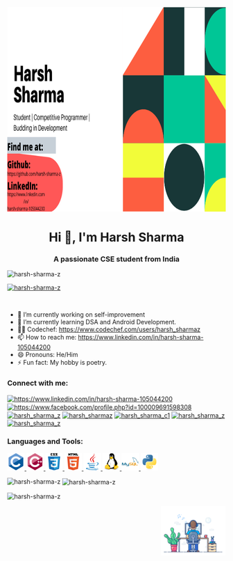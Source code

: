 <img src="Harsh Sharma.png" alt="Girl in a jacket" width="1600" height="470">


<h1 align="center">Hi 👋, I'm Harsh Sharma</h1>
<h3 align="center">A passionate CSE student from India</h3>

<p align="left"> <img src="https://komarev.com/ghpvc/?username=harsh-sharma-z&label=Profile%20views&color=0e75b6&style=flat" alt="harsh-sharma-z" /> </p>

<p align="left"> <a href="https://github.com/ryo-ma/github-profile-trophy"><img src="https://github-profile-trophy.vercel.app/?username=harsh-sharma-z" alt="harsh-sharma-z" /></a> </p>

<p align="left"> <a href="https://twitter.com/" target="blank"><img src="https://img.shields.io/twitter/follow/?logo=twitter&style=for-the-badge" alt="" /></a> </p>


- 🔭 I’m currently working on self-improvement
- 🌱 I’m currently learning DSA and Android Development.
- 👨‍💻 Codechef: https://www.codechef.com/users/harsh_sharmaz
- 📫 How to reach me: https://www.linkedin.com/in/harsh-sharma-105044200
- 😄 Pronouns: He/Him
- ⚡ Fun fact: My hobby is poetry.

<h3 align="left">Connect with me:</h3>
<p align="left">
<a href="https://linkedin.com/in/https://www.linkedin.com/in/harsh-sharma-105044200" target="blank"><img align="center" src="https://raw.githubusercontent.com/rahuldkjain/github-profile-readme-generator/master/src/images/icons/Social/linked-in-alt.svg" alt="https://www.linkedin.com/in/harsh-sharma-105044200" height="30" width="40" /></a>
<a href="https://fb.com/https://www.facebook.com/profile.php?id=100009691598308" target="blank"><img align="center" src="https://raw.githubusercontent.com/rahuldkjain/github-profile-readme-generator/master/src/images/icons/Social/facebook.svg" alt="https://www.facebook.com/profile.php?id=100009691598308" height="30" width="40" /></a>
<a href="https://instagram.com/harsh_sharma_z" target="blank"><img align="center" src="https://raw.githubusercontent.com/rahuldkjain/github-profile-readme-generator/master/src/images/icons/Social/instagram.svg" alt="harsh_sharma_z" height="30" width="40" /></a>
<a href="https://www.codechef.com/users/harsh_sharmaz" target="blank"><img align="center" src="https://cdn.jsdelivr.net/npm/simple-icons@3.1.0/icons/codechef.svg" alt="harsh_sharmaz" height="30" width="40" /></a>
<a href="https://www.hackerrank.com/harsh_sharma1_c1" target="blank"><img align="center" src="https://raw.githubusercontent.com/rahuldkjain/github-profile-readme-generator/master/src/images/icons/Social/hackerrank.svg" alt="harsh_sharma_c1" height="30" width="40" /></a>
<a href="https://codeforces.com/profile/harsh_sharma_z" target="blank"><img align="center" src="https://raw.githubusercontent.com/rahuldkjain/github-profile-readme-generator/master/src/images/icons/Social/codeforces.svg" alt="harsh_sharma_z" height="30" width="40" /></a>
<a href="https://www.leetcode.com/harsh_sharma_z" target="blank"><img align="center" src="https://raw.githubusercontent.com/rahuldkjain/github-profile-readme-generator/master/src/images/icons/Social/leet-code.svg" alt="harsh_sharma_z" height="30" width="40" /></a>
</p>

<h3 align="left">Languages and Tools:</h3>
<p align="left"> <a href="https://www.cprogramming.com/" target="_blank" rel="noreferrer"> <img src="https://raw.githubusercontent.com/devicons/devicon/master/icons/c/c-original.svg" alt="c" width="40" height="40"/> </a> <a href="https://www.w3schools.com/cpp/" target="_blank" rel="noreferrer"> <img src="https://raw.githubusercontent.com/devicons/devicon/master/icons/cplusplus/cplusplus-original.svg" alt="cplusplus" width="40" height="40"/> </a> <a href="https://www.w3schools.com/css/" target="_blank" rel="noreferrer"> <img src="https://raw.githubusercontent.com/devicons/devicon/master/icons/css3/css3-original-wordmark.svg" alt="css3" width="40" height="40"/> </a> <a href="https://www.w3.org/html/" target="_blank" rel="noreferrer"> <img src="https://raw.githubusercontent.com/devicons/devicon/master/icons/html5/html5-original-wordmark.svg" alt="html5" width="40" height="40"/> </a> <a href="https://www.java.com" target="_blank" rel="noreferrer"> <img src="https://raw.githubusercontent.com/devicons/devicon/master/icons/java/java-original.svg" alt="java" width="40" height="40"/> </a> <a href="https://www.linux.org/" target="_blank" rel="noreferrer"> <img src="https://raw.githubusercontent.com/devicons/devicon/master/icons/linux/linux-original.svg" alt="linux" width="40" height="40"/> </a> <a href="https://www.mysql.com/" target="_blank" rel="noreferrer"> <img src="https://raw.githubusercontent.com/devicons/devicon/master/icons/mysql/mysql-original-wordmark.svg" alt="mysql" width="40" height="40"/> </a> <a href="https://www.python.org" target="_blank" rel="noreferrer"> <img src="https://raw.githubusercontent.com/devicons/devicon/master/icons/python/python-original.svg" alt="python" width="40" height="40"/> </a> </p>

<p><img align="left" src="https://github-readme-stats.vercel.app/api/top-langs?username=harsh-sharma-z&show_icons=true&locale=en&layout=compact" alt="harsh-sharma-z" /></p>

<p>&nbsp;<img align="center" src="https://github-readme-stats.vercel.app/api?username=harsh-sharma-z&show_icons=true&locale=en" alt="harsh-sharma-z" /></p>

<p><img align="center" src="https://github-readme-streak-stats.herokuapp.com/?user=harsh-sharma-z&" alt="harsh-sharma-z" /></p>

<img src='coder.gif' width = 150 align = "right" alt="coder" >
